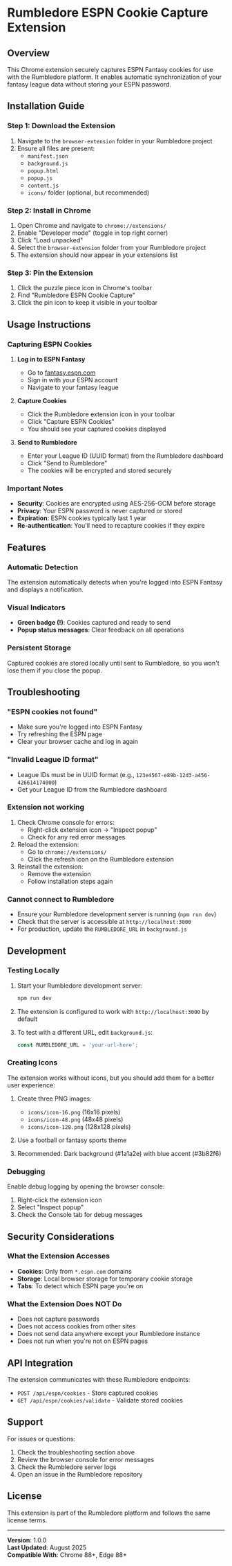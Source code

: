 # Rumbledore ESPN Cookie Capture Extension

## Overview
This Chrome extension securely captures ESPN Fantasy cookies for use with the Rumbledore platform. It enables automatic synchronization of your fantasy league data without storing your ESPN password.

## Installation Guide

### Step 1: Download the Extension
1. Navigate to the `browser-extension` folder in your Rumbledore project
2. Ensure all files are present:
   - `manifest.json`
   - `background.js`
   - `popup.html`
   - `popup.js`
   - `content.js`
   - `icons/` folder (optional, but recommended)

### Step 2: Install in Chrome
1. Open Chrome and navigate to `chrome://extensions/`
2. Enable "Developer mode" (toggle in top right corner)
3. Click "Load unpacked"
4. Select the `browser-extension` folder from your Rumbledore project
5. The extension should now appear in your extensions list

### Step 3: Pin the Extension
1. Click the puzzle piece icon in Chrome's toolbar
2. Find "Rumbledore ESPN Cookie Capture"
3. Click the pin icon to keep it visible in your toolbar

## Usage Instructions

### Capturing ESPN Cookies

1. **Log in to ESPN Fantasy**
   - Go to [fantasy.espn.com](https://fantasy.espn.com)
   - Sign in with your ESPN account
   - Navigate to your fantasy league

2. **Capture Cookies**
   - Click the Rumbledore extension icon in your toolbar
   - Click "Capture ESPN Cookies"
   - You should see your captured cookies displayed

3. **Send to Rumbledore**
   - Enter your League ID (UUID format) from the Rumbledore dashboard
   - Click "Send to Rumbledore"
   - The cookies will be encrypted and stored securely

### Important Notes

- **Security**: Cookies are encrypted using AES-256-GCM before storage
- **Privacy**: Your ESPN password is never captured or stored
- **Expiration**: ESPN cookies typically last 1 year
- **Re-authentication**: You'll need to recapture cookies if they expire

## Features

### Automatic Detection
The extension automatically detects when you're logged into ESPN Fantasy and displays a notification.

### Visual Indicators
- **Green badge (!)**: Cookies captured and ready to send
- **Popup status messages**: Clear feedback on all operations

### Persistent Storage
Captured cookies are stored locally until sent to Rumbledore, so you won't lose them if you close the popup.

## Troubleshooting

### "ESPN cookies not found"
- Make sure you're logged into ESPN Fantasy
- Try refreshing the ESPN page
- Clear your browser cache and log in again

### "Invalid League ID format"
- League IDs must be in UUID format (e.g., `123e4567-e89b-12d3-a456-426614174000`)
- Get your League ID from the Rumbledore dashboard

### Extension not working
1. Check Chrome console for errors:
   - Right-click extension icon → "Inspect popup"
   - Check for any red error messages
2. Reload the extension:
   - Go to `chrome://extensions/`
   - Click the refresh icon on the Rumbledore extension
3. Reinstall the extension:
   - Remove the extension
   - Follow installation steps again

### Cannot connect to Rumbledore
- Ensure your Rumbledore development server is running (`npm run dev`)
- Check that the server is accessible at `http://localhost:3000`
- For production, update the `RUMBLEDORE_URL` in `background.js`

## Development

### Testing Locally
1. Start your Rumbledore development server:
   ```bash
   npm run dev
   ```

2. The extension is configured to work with `http://localhost:3000` by default

3. To test with a different URL, edit `background.js`:
   ```javascript
   const RUMBLEDORE_URL = 'your-url-here';
   ```

### Creating Icons
The extension works without icons, but you should add them for a better user experience:

1. Create three PNG images:
   - `icons/icon-16.png` (16x16 pixels)
   - `icons/icon-48.png` (48x48 pixels)
   - `icons/icon-128.png` (128x128 pixels)

2. Use a football or fantasy sports theme
3. Recommended: Dark background (#1a1a2e) with blue accent (#3b82f6)

### Debugging
Enable debug logging by opening the browser console:
1. Right-click the extension icon
2. Select "Inspect popup"
3. Check the Console tab for debug messages

## Security Considerations

### What the Extension Accesses
- **Cookies**: Only from `*.espn.com` domains
- **Storage**: Local browser storage for temporary cookie storage
- **Tabs**: To detect which ESPN page you're on

### What the Extension Does NOT Do
- Does not capture passwords
- Does not access cookies from other sites
- Does not send data anywhere except your Rumbledore instance
- Does not run when you're not on ESPN pages

## API Integration

The extension communicates with these Rumbledore endpoints:
- `POST /api/espn/cookies` - Store captured cookies
- `GET /api/espn/cookies/validate` - Validate stored cookies

## Support

For issues or questions:
1. Check the troubleshooting section above
2. Review the browser console for error messages
3. Check the Rumbledore server logs
4. Open an issue in the Rumbledore repository

## License

This extension is part of the Rumbledore platform and follows the same license terms.

---

**Version**: 1.0.0  
**Last Updated**: August 2025  
**Compatible With**: Chrome 88+, Edge 88+